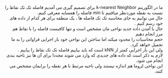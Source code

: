 <div dir="rtl">
ما در الگوریتم k-nearest Neighbor برای تصمیم گیری می آمدیم فاصله تک تک نقاط را نسبت به نقطه موردنظر میافتیم تا min فاصله را همسایه معرفی کنیم.
<br/>
حال می توانیم به جای محاسبه تک تک فاصله ها ، یک منظقه برای هر کدام از داده های خود رسم کنیم .
<br/>
حال با آمدن داده جدید نواحی مان مشخص است و تنها کافیست فاصله را با نقاط هم مرز انجام دهیم 
<br/>
حجم محاسبات را محدود میکند اما ساختن این نواحی خود بار اجرایی فراوانی را به ما تحمیل خواهد کرد.
<br/>
ولی این بار اجرایی کمتر از kNN است که باید بیاییم فاصله تک تک نقاط را بیابیم .
<br/>
لازم به ذکر است که داده های جدیدی که وارد می شوند مجددا برای آن ها نیز ناحیه بندی انجام می شود.
<br/>
این نواحی لزوما هم اندازه نیستند ولی ناحیه مرتبط با هر نقطه را برایمان مشخص می کنند.
</div>